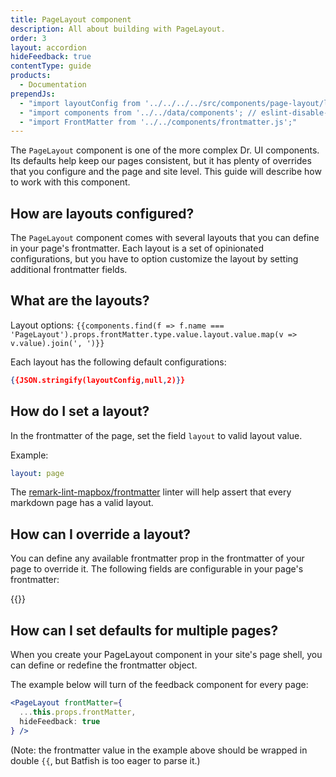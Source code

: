 ```yaml
---
title: PageLayout component
description: All about building with PageLayout.
order: 3
layout: accordion
hideFeedback: true
contentType: guide
products:
  - Documentation
prependJs:
  - "import layoutConfig from '../../../../src/components/page-layout/layout.config.js'"
  - "import components from '../../data/components'; // eslint-disable-line"
  - "import FrontMatter from '../../components/frontmatter.js';"
---
```


The `PageLayout` component is one of the more complex Dr. UI components. Its defaults help keep our pages consistent, but it has plenty of overrides that you configure and the page and site level. This guide will describe how to work with this component.

## How are layouts configured?

The `PageLayout` component comes with several layouts that you can define in your page's frontmatter. Each layout is a set of opinionated configurations, but you have to option customize the layout by setting additional frontmatter fields.

## What are the layouts?

Layout options: `{{components.find(f => f.name === 'PageLayout').props.frontMatter.type.value.layout.value.map(v => v.value).join(', ')}}`

Each layout has the following default configurations:

```json
{{JSON.stringify(layoutConfig,null,2)}}
```

## How do I set a layout?

In the frontmatter of the page, set the field `layout` to valid layout value.

Example:

```yaml
layout: page
```

The [remark-lint-mapbox/frontmatter](https://github.com/mapbox/remark-lint-mapbox/tree/main/frontmatter) linter will help assert that every markdown page has a valid layout.

## How can I override a layout?

You can define any available frontmatter prop in the frontmatter of your page to override it. The following fields are configurable in your page's frontmatter:

{{<FrontMatter />}}

## How can I set defaults for multiple pages?

When you create your PageLayout component in your site's page shell, you can define or redefine the frontmatter object.

The example below will turn of the feedback component for every page:

```jsx
<PageLayout frontMatter={
  ...this.props.frontMatter,
  hideFeedback: true
} />
```

(Note: the frontmatter value in the example above should be wrapped in double `{{`, but Batfish is too eager to parse it.)

